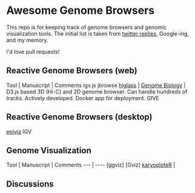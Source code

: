 # Awesome Genome Browsers

This repo is for keeping track of genome browsers and genomic visualization tools. The initial list is taken from [twitter replies](https://twitter.com/David_McGaughey/status/1122878399159119872), Google-ing, and my memory.

I'd love pull requests!

## Reactive Genome Browsers (web)
Tool | Manuscript | Comments
igv.js
jbrowse
[higlass](http://higlass.io) | [Genome Biology](https://genomebiology.biomedcentral.com/articles/10.1186/s13059-018-1486-1) | D3.js based 3D (Hi-C) and 2D genome browser. Can handle hundreds of tracks. Actively developed. Docker app for deployment. 
GIVE
## Reactive Genome Browsers (desktop)
[epiviz](https://epiviz.github.io)
IGV
## Genome Visualization 
Tool | Manuscript | Comments
--- | ---- 
[ggviz]
[Gviz]
[karyoploteR](https://bioconductor.org/packages/release/bioc/html/karyoploteR.html) | 

## Discussions
